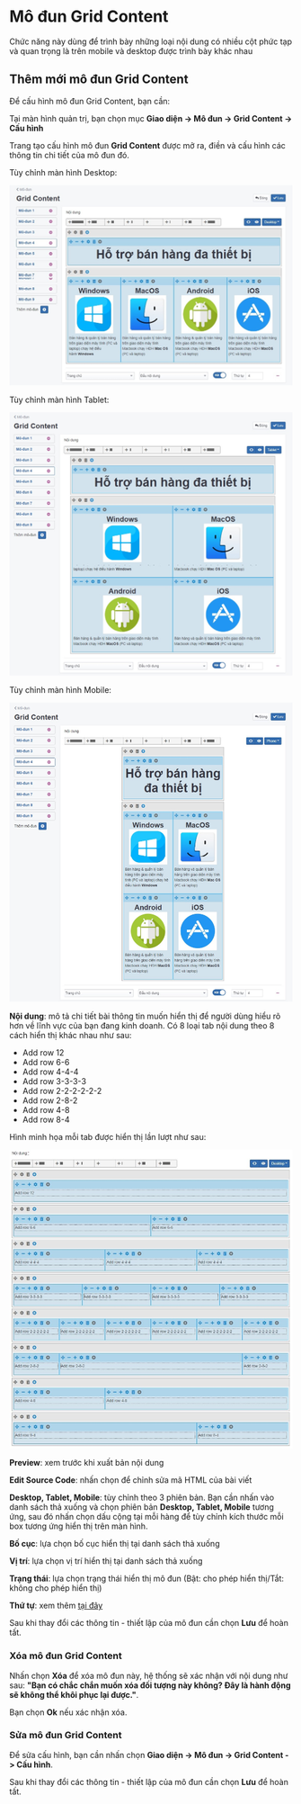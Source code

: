 # Mô đun Grid Content

Chức năng này dùng để trình bày những loại nội dung có nhiều cột phức tạp và quan trọng là trên mobile và desktop được trình bày khác nhau

## Thêm mới mô đun Grid Content

Để cấu hình mô đun Grid Content, bạn cần:

Tại màn hình quản trị, bạn chọn mục **Giao diện -> Mô đun -> Grid Content -> Cấu hình**

Trang tạo cấu hình mô đun **Grid Content** được mở ra, điền và cấu hình các thông tin chi tiết của mô đun đó.

Tùy chỉnh màn hình Desktop:

![gridcontent.jpg](img/gridcontent.jpg)

Tùy chỉnh màn hình Tablet:

![gridcontent-1.jpg](img/gridcontent-1.jpg)

Tùy chỉnh màn hình Mobile:

![gridcontent-2.jpg](img/gridcontent-2.jpg)

**Nội dung**: mô tả chi tiết bài thông tin muốn hiển thị để người dùng hiểu rõ hơn về lĩnh vực của bạn đang kinh doanh. Có 8 loại tab nội dung theo 8 cách hiển thị khác nhau như sau:

- Add row 12
- Add row 6-6
- Add row 4-4-4
- Add row 3-3-3-3
- Add row 2-2-2-2-2-2
- Add row 2-8-2
- Add row 4-8
- Add row 8-4

Hình minh họa mỗi tab được hiển thị lần lượt như sau:

![long-form-4.jpg](img/long-form-4.jpg)

**Preview**: xem trước khi xuất bản nội dung

**Edit Source Code**: nhấn chọn để chỉnh sửa mã HTML của bài viết

**Desktop, Tablet, Mobile**: tùy chỉnh theo 3 phiên bản. Bạn cần nhấn vào danh sách thả xuống và chọn phiên bản **Desktop, Tablet, Mobile** tương ứng, sau đó nhấn chọn dấu cộng tại mỗi hàng để tùy chỉnh kích thước mỗi box tương ứng hiển thị trên màn hình.

**Bố cục**: lựa chọn bố cục hiển thị tại danh sách thả xuống

**Vị trí**: lựa chọn vị trí hiển thị tại danh sách thả xuống

**Trạng thái**: lựa chọn trạng thái hiển thị mô đun (Bật: cho phép hiển thị/Tắt: không cho phép hiển thị)

**Thứ tự**: xem thêm [tại đây](https://mkmate.osd.vn/docs/common/logic)

Sau khi thay đổi các thông tin - thiết lập của mô đun cần chọn **Lưu** để hoàn tất.

### Xóa mô đun Grid Content

Nhấn chọn **Xóa** để xóa mô đun này, hệ thống sẽ xác nhận với nội dung như sau: **"Bạn có chắc chắn muốn xóa đối tượng này không? Đây là hành động sẽ không thể khôi phục lại được."**. 

Bạn chọn **Ok** nếu xác nhận xóa.

### Sửa mô đun Grid Content

Để sửa cấu hình, bạn cần nhấn chọn **Giao diện -> Mô đun -> Grid Content -> Cấu hình**.

Sau khi thay đổi các thông tin - thiết lập của mô đun cần chọn **Lưu** để hoàn tất.
